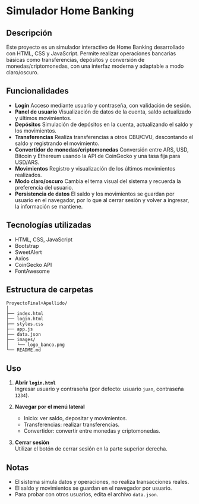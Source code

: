 # Simulador Home Banking

## Descripción

Este proyecto es un simulador interactivo de Home Banking desarrollado con HTML, CSS y JavaScript. Permite realizar operaciones bancarias básicas como transferencias, depósitos y conversión de monedas/criptomonedas, con una interfaz moderna y adaptable a modo claro/oscuro.

## Funcionalidades

- **Login** Acceso mediante usuario y contraseña, con validación de sesión.
- **Panel de usuario** Visualización de datos de la cuenta, saldo actualizado y últimos movimientos.
- **Depósitos** Simulación de depósitos en la cuenta, actualizando el saldo y los movimientos.
- **Transferencias** Realiza transferencias a otros CBU/CVU, descontando el saldo y registrando el movimiento.
- **Convertidor de monedas/criptomonedas** Conversión entre ARS, USD, Bitcoin y Ethereum usando la API de CoinGecko y una tasa fija para USD/ARS.
- **Movimientos** Registro y visualización de los últimos movimientos realizados.
- **Modo claro/oscuro** Cambia el tema visual del sistema y recuerda la preferencia del usuario.
- **Persistencia de datos** El saldo y los movimientos se guardan por usuario en el navegador, por lo que al cerrar sesión y volver a ingresar, la información se mantiene.

## Tecnologías utilizadas

- HTML, CSS, JavaScript
- Bootstrap 
- SweetAlert
- Axios
- CoinGecko API
- FontAwesome

## Estructura de carpetas

```
ProyectoFinal+Apellido/
│
├── index.html
├── login.html
├── styles.css
├── app.js
├── data.json
├── images/
│   └── logo_banco.png
└── README.md
```

## Uso

1. **Abrir `login.html`**  
   Ingresar usuario y contraseña (por defecto: usuario `juan`, contraseña `1234`).

2. **Navegar por el menú lateral**  
   - Inicio: ver saldo, depositar y movimientos.
   - Transferencias: realizar transferencias.
   - Convertidor: convertir entre monedas y criptomonedas.

3. **Cerrar sesión**  
   Utilizar el botón de cerrar sesión en la parte superior derecha.

## Notas

- El sistema simula datos y operaciones, no realiza transacciones reales.
- El saldo y movimientos se guardan en el navegador por usuario.
- Para probar con otros usuarios, edita el archivo `data.json`.
